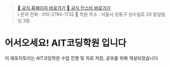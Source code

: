 > [🏡 공식 홈페이지 바로가기](https://aitcoding.co.kr/) [📸 공식 인스타 바로가기](https://www.instagram.com/aitcoding/)  
> 📞 문의 전화 : 010-2760-1732 📍 학원 주소 : 서울시 성동구 성수일로 20 동일빌딩 3층

# 어서오세요! AIT코딩학원 입니다

이 레포지토리는 AIT코딩학원 수업 진행 및 자료 저장, 공유를 위해 개설되었습니다
